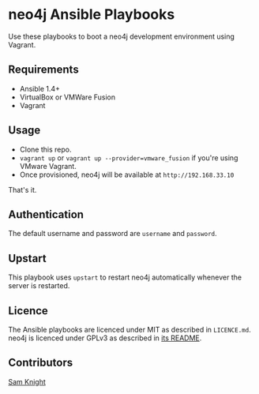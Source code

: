 # neo4j Ansible Playbooks

Use these playbooks to boot a neo4j development environment using Vagrant.

## Requirements

* Ansible 1.4+
* VirtualBox or VMWare Fusion
* Vagrant

## Usage

* Clone this repo.
* `vagrant up` or `vagrant up --provider=vmware_fusion` if you're using VMware Vagrant.
* Once provisioned, neo4j will be available at `http://192.168.33.10`

That's it.

## Authentication

The default username and password are `username` and `password`.

## Upstart

This playbook uses `upstart` to restart neo4j automatically whenever the server is restarted.

## Licence

The Ansible playbooks are licenced under MIT as described in `LICENCE.md`. neo4j is licenced under GPLv3 as described in [its README](https://github.com/neo4j/neo4j#licensing).

## Contributors

[Sam Knight](https://github.com/samknight)